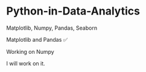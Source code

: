 # Python-in-Data-Analytics
Matplotlib, Numpy, Pandas, Seaborn

Matplotlib and Pandas ✅

Working on Numpy

I will work on it.
